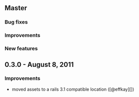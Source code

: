 ## Master

### Bug fixes

### Improvements

### New features

## 0.3.0 - August 8, 2011

### Improvements

- moved assets to a rails 3.1 compatible location ([@effkay][])
